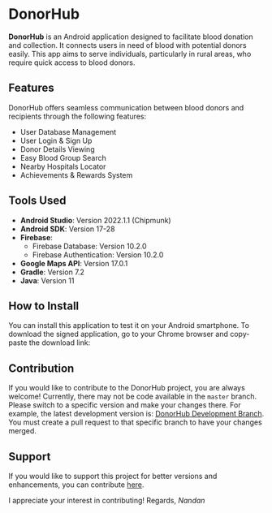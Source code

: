# DonorHub

**DonorHub** is an Android application designed to facilitate blood donation and collection. It connects users in need of blood with potential donors easily. This app aims to serve individuals, particularly in rural areas, who require quick access to blood donors.

## Features
DonorHub offers seamless communication between blood donors and recipients through the following features:
- User Database Management
- User Login & Sign Up
- Donor Details Viewing
- Easy Blood Group Search
- Nearby Hospitals Locator
- Achievements & Rewards System

## Tools Used
- **Android Studio**: Version 2022.1.1 (Chipmunk)
- **Android SDK**: Version 17-28
- **Firebase**: 
  - Firebase Database: Version 10.2.0
  - Firebase Authentication: Version 10.2.0
- **Google Maps API**: Version 17.0.1
- **Gradle**: Version 7.2
- **Java**: Version 11

## How to Install
You can install this application to test it on your Android smartphone. To download the signed application, go to your Chrome browser and copy-paste the download link:

## Contribution
If you would like to contribute to the DonorHub project, you are always welcome! Currently, there may not be code available in the `master` branch. Please switch to a specific version and make your changes there. For example, the latest development version is: [DonorHub Development Branch](https://github.com/amnandan9/DonorHub/tree/development).
You must create a pull request to that specific branch to have your changes merged.

## Support
If you would like to support this project for better versions and enhancements, you can contribute [here](https://buymeacoffee.com/yourusername).

I appreciate your interest in contributing!
Regards, 
*Nandan*

